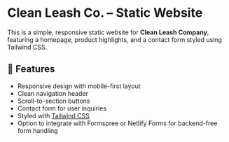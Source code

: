 # Clean Leash Co. – Static Website

This is a simple, responsive static website for **Clean Leash Company**, featuring a homepage, product highlights, and a contact form styled using Tailwind CSS.

## 🚀 Features

- Responsive design with mobile-first layout
- Clean navigation header
- Scroll-to-section buttons
- Contact form for user inquiries
- Styled with [Tailwind CSS](https://tailwindcss.com/)
- Option to integrate with Formspree or Netlify Forms for backend-free form handling
